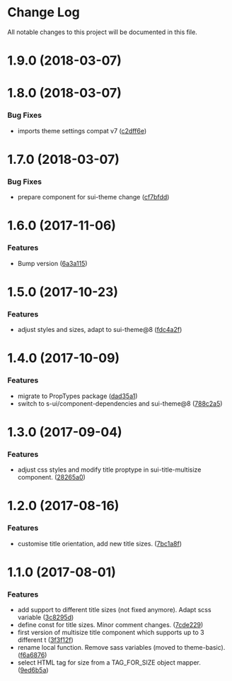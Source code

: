 # Change Log

All notable changes to this project will be documented in this file.

<a name="1.9.0"></a>
# 1.9.0 (2018-03-07)



<a name="1.8.0"></a>
# 1.8.0 (2018-03-07)


### Bug Fixes

* imports theme settings compat v7 ([c2dff6e](https://github.com/SUI-Components/sui-components/commit/c2dff6e))



<a name="1.7.0"></a>
# 1.7.0 (2018-03-07)


### Bug Fixes

* prepare component for sui-theme change ([cf7bfdd](https://github.com/SUI-Components/sui-components/commit/cf7bfdd))



<a name="1.6.0"></a>
# 1.6.0 (2017-11-06)


### Features

* Bump version ([6a3a115](https://github.com/SUI-Components/sui-components/commit/6a3a115))



<a name="1.5.0"></a>
# 1.5.0 (2017-10-23)


### Features

* adjust styles and sizes, adapt to sui-theme@8 ([fdc4a2f](https://github.com/SUI-Components/sui-components/commit/fdc4a2f))



<a name="1.4.0"></a>
# 1.4.0 (2017-10-09)


### Features

* migrate to PropTypes package ([dad35a1](https://github.com/SUI-Components/sui-components/commit/dad35a1))
* switch to s-ui/component-dependencies and sui-theme@8 ([788c2a5](https://github.com/SUI-Components/sui-components/commit/788c2a5))



<a name="1.3.0"></a>
# 1.3.0 (2017-09-04)


### Features

* adjust css styles and modify title proptype in sui-title-multisize component. ([28265a0](https://github.com/SUI-Components/sui-components/commit/28265a0))



<a name="1.2.0"></a>
# 1.2.0 (2017-08-16)


### Features

* customise title orientation, add new title sizes. ([7bc1a8f](https://github.com/SUI-Components/sui-components/commit/7bc1a8f))



<a name="1.1.0"></a>
# 1.1.0 (2017-08-01)


### Features

* add support to different title sizes (not fixed anymore). Adapt scss variable ([3c8295d](https://github.com/SUI-Components/sui-components/commit/3c8295d))
* define const for title sizes. Minor comment changes. ([7cde229](https://github.com/SUI-Components/sui-components/commit/7cde229))
* first version of multisize title component which supports up to 3 different t ([3f3f12f](https://github.com/SUI-Components/sui-components/commit/3f3f12f))
* rename local function. Remove sass variables (moved to theme-basic). ([f6a6876](https://github.com/SUI-Components/sui-components/commit/f6a6876))
* select HTML tag for size from a TAG_FOR_SIZE object mapper. ([9ed6b5a](https://github.com/SUI-Components/sui-components/commit/9ed6b5a))



